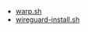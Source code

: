 - [warp.sh](https://github.com/P3TERX/warp.sh)
- [wireguard-install.sh](https://github.com/angristan/wireguard-install)
